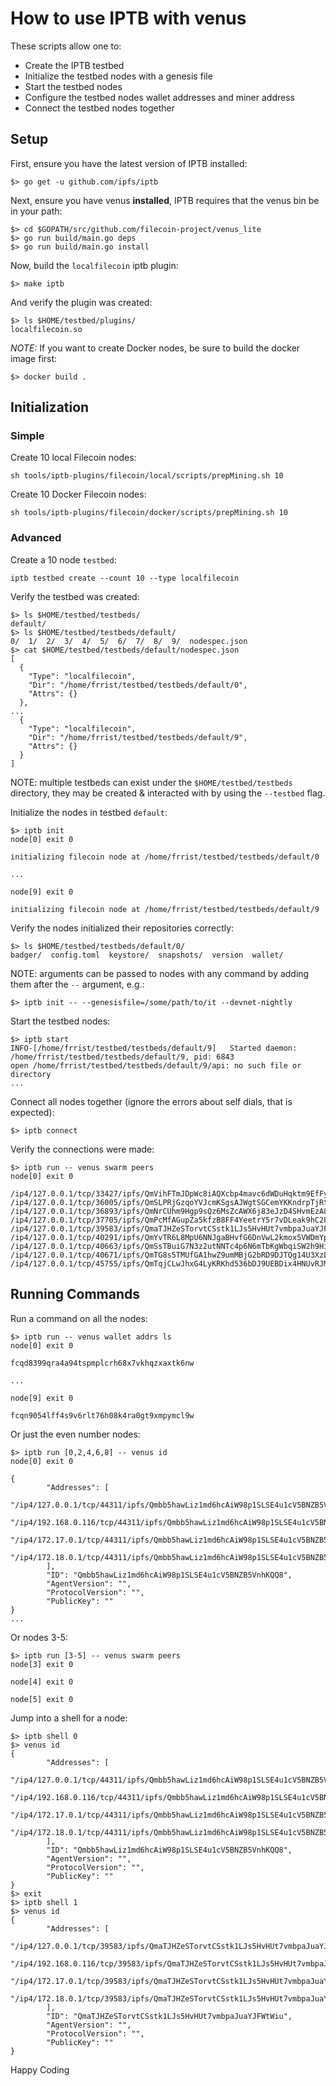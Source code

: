 # How to use IPTB with venus

These scripts allow one to:

- Create the IPTB testbed
- Initialize the testbed nodes with a genesis file
- Start the testbed nodes
- Configure the testbed nodes wallet addresses and miner address
- Connect the testbed nodes together

## Setup
First, ensure you have the latest version of IPTB installed:
```shell
$> go get -u github.com/ipfs/iptb
```

Next, ensure you have venus **installed**, IPTB requires that the venus bin be in your path:
```shell
$> cd $GOPATH/src/github.com/filecoin-project/venus_lite
$> go run build/main.go deps
$> go run build/main.go install
```

Now, build the `localfilecoin` iptb plugin:
```shell
$> make iptb
```
And verify the plugin was created:
```shell
$> ls $HOME/testbed/plugins/
localfilecoin.so
```

*NOTE:* If you want to create Docker nodes, be sure to build the docker image first:
```shell
$> docker build .
```

## Initialization

### Simple
Create 10 local Filecoin nodes:
```shell
sh tools/iptb-plugins/filecoin/local/scripts/prepMining.sh 10
```

Create 10 Docker Filecoin nodes:
```shell
sh tools/iptb-plugins/filecoin/docker/scripts/prepMining.sh 10
```

### Advanced

Create a 10 node `testbed`:
```shell
iptb testbed create --count 10 --type localfilecoin
```
Verify the testbed was created:
```shell
$> ls $HOME/testbed/testbeds/
default/
$> ls $HOME/testbed/testbeds/default/
0/  1/  2/  3/  4/  5/  6/  7/  8/  9/  nodespec.json
$> cat $HOME/testbed/testbeds/default/nodespec.json
[
  {
    "Type": "localfilecoin",
    "Dir": "/home/frrist/testbed/testbeds/default/0",
    "Attrs": {}
  },
...
  {
    "Type": "localfilecoin",
    "Dir": "/home/frrist/testbed/testbeds/default/9",
    "Attrs": {}
  }
]
```
NOTE: multiple testbeds can exist under the `$HOME/testbed/testbeds` directory, they may be created & interacted with by using the `--testbed` flag.

Initialize the nodes in testbed `default`:
```shell
$> iptb init
node[0] exit 0

initializing filecoin node at /home/frrist/testbed/testbeds/default/0

...

node[9] exit 0

initializing filecoin node at /home/frrist/testbed/testbeds/default/9
```
Verify the nodes initialized their repositories correctly:
```shell
$> ls $HOME/testbed/testbeds/default/0/
badger/  config.toml  keystore/  snapshots/  version  wallet/
```
NOTE: arguments can be passed to nodes with any command by adding them after the `--` argument, e.g.:
```shell
$> iptb init -- --genesisfile=/some/path/to/it --devnet-nightly
```

Start the testbed nodes:
```shell
$> iptb start
INFO-[/home/frrist/testbed/testbeds/default/9]   Started daemon: /home/frrist/testbed/testbeds/default/9, pid: 6843
open /home/frrist/testbed/testbeds/default/9/api: no such file or directory
...
```

Connect all nodes together (ignore the errors about self dials, that is expected):
```shell
$> iptb connect
```

Verify the connections were made:
```shell
$> iptb run -- venus swarm peers
node[0] exit 0

/ip4/127.0.0.1/tcp/33427/ipfs/QmVihFTmJDpWc8iAQXcbp4mavc6dWDuHqktm9EfFyTvBiC
/ip4/127.0.0.1/tcp/36005/ipfs/QmSLPRjGzqoYVJcmKSgsAJWgtSGCemYKKndrpTjRtpXr4d
/ip4/127.0.0.1/tcp/36893/ipfs/QmNrCUhm9Hgp9sQz6MsZcAWX6j83eJzD4SHvmEzA8Xfh76
/ip4/127.0.0.1/tcp/37705/ipfs/QmPcMfAGupZa5kfzB8FF4YeetrY5r7vDLeak9hC2FBB8aW
/ip4/127.0.0.1/tcp/39583/ipfs/QmaTJHZeSTorvtCSstk1LJs5HvHUt7vmbpaJuaYJFWtWiu
/ip4/127.0.0.1/tcp/40291/ipfs/QmYvTR6L8MpU6NNJgaBHvfG6DnVwL2kmox5VWDmYp2ipX2
/ip4/127.0.0.1/tcp/40663/ipfs/QmSsTBuiG7N3z2utNNTc4p6N6mTbKgWbqiSW2h9HiRKq7M
/ip4/127.0.0.1/tcp/40671/ipfs/QmTG8s5TMUfGA1hwZ9umMBjG2bRD9DJTQg14U3XzLpqR23
/ip4/127.0.0.1/tcp/45755/ipfs/QmTqjCLwJhxG4LyKRKhd536bDJ9UEBDix4HNUvRJMK8qL2
```

## Running Commands

Run a command on all the nodes:
```
$> iptb run -- venus wallet addrs ls
node[0] exit 0

fcqd8399qra4a94tspmplcrh68x7vkhqzxaxtk6nw

...

node[9] exit 0

fcqn9054lff4s9v6rlt76h08k4ra0gt9xmpymcl9w
```

Or just the even number nodes:
```shell
$> iptb run [0,2,4,6,8] -- venus id
node[0] exit 0

{
        "Addresses": [
                "/ip4/127.0.0.1/tcp/44311/ipfs/Qmbb5hawLiz1md6hcAiW98p1SLSE4u1cV5BNZB5VnhKQQ8",
                "/ip4/192.168.0.116/tcp/44311/ipfs/Qmbb5hawLiz1md6hcAiW98p1SLSE4u1cV5BNZB5VnhKQQ8",
                "/ip4/172.17.0.1/tcp/44311/ipfs/Qmbb5hawLiz1md6hcAiW98p1SLSE4u1cV5BNZB5VnhKQQ8",
                "/ip4/172.18.0.1/tcp/44311/ipfs/Qmbb5hawLiz1md6hcAiW98p1SLSE4u1cV5BNZB5VnhKQQ8"
        ],
        "ID": "Qmbb5hawLiz1md6hcAiW98p1SLSE4u1cV5BNZB5VnhKQQ8",
        "AgentVersion": "",
        "ProtocolVersion": "",
        "PublicKey": ""
}
...
```
Or nodes 3-5:
```shell
$> iptb run [3-5] -- venus swarm peers
node[3] exit 0

node[4] exit 0

node[5] exit 0
```

Jump into a shell for a node:
```shell
$> iptb shell 0
$> venus id
{
        "Addresses": [
                "/ip4/127.0.0.1/tcp/44311/ipfs/Qmbb5hawLiz1md6hcAiW98p1SLSE4u1cV5BNZB5VnhKQQ8",
                "/ip4/192.168.0.116/tcp/44311/ipfs/Qmbb5hawLiz1md6hcAiW98p1SLSE4u1cV5BNZB5VnhKQQ8",
                "/ip4/172.17.0.1/tcp/44311/ipfs/Qmbb5hawLiz1md6hcAiW98p1SLSE4u1cV5BNZB5VnhKQQ8",
                "/ip4/172.18.0.1/tcp/44311/ipfs/Qmbb5hawLiz1md6hcAiW98p1SLSE4u1cV5BNZB5VnhKQQ8"
        ],
        "ID": "Qmbb5hawLiz1md6hcAiW98p1SLSE4u1cV5BNZB5VnhKQQ8",
        "AgentVersion": "",
        "ProtocolVersion": "",
        "PublicKey": ""
}
$> exit
$> iptb shell 1
$> venus id
{
        "Addresses": [
                "/ip4/127.0.0.1/tcp/39583/ipfs/QmaTJHZeSTorvtCSstk1LJs5HvHUt7vmbpaJuaYJFWtWiu",
                "/ip4/192.168.0.116/tcp/39583/ipfs/QmaTJHZeSTorvtCSstk1LJs5HvHUt7vmbpaJuaYJFWtWiu",
                "/ip4/172.17.0.1/tcp/39583/ipfs/QmaTJHZeSTorvtCSstk1LJs5HvHUt7vmbpaJuaYJFWtWiu",
                "/ip4/172.18.0.1/tcp/39583/ipfs/QmaTJHZeSTorvtCSstk1LJs5HvHUt7vmbpaJuaYJFWtWiu"
        ],
        "ID": "QmaTJHZeSTorvtCSstk1LJs5HvHUt7vmbpaJuaYJFWtWiu",
        "AgentVersion": "",
        "ProtocolVersion": "",
        "PublicKey": ""
}
```

Happy Coding
